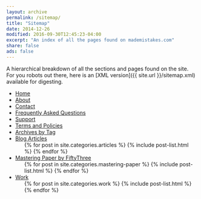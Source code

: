 ```yaml
---
layout: archive
permalink: /sitemap/
title: "Sitemap"
date: 2014-12-26
modified: 2016-09-30T12:45:23-04:00
excerpt: "An index of all the pages found on mademistakes.com"
share: false
ads: false
---
```


A hierarchical breakdown of all the sections and pages found on the site. For you robots out there, here is an [XML version]({{ site.url }}/sitemap.xml) available for digesting.

<ul>
  <li><a href="{{ site.url }}/">Home</a></li>
  <li><a href="{{ site.url }}/about/">About</a></li>
  <li><a href="{{ site.url }}/contact/">Contact</a></li>
  <li><a href="{{ site.url }}/faqs/">Frequently Asked Questions</a></li>
  <li><a href="{{ site.url }}/support/">Support</a></li>
  <li><a href="{{ site.url }}/terms/">Terms and Policies</a></li>
  <li><a href="{{ site.url }}/tag/">Archives by Tag</a></li>
  <li><a href="{{ site.url }}/articles/">Blog Articles</a>
    <ul>
      {% for post in site.categories.articles %}
        {% include post-list.html %}
      {% endfor %}
    </ul>
  </li>
  <li><a href="{{ site.url }}/mastering-paper/">Mastering Paper by FiftyThree</a>
    <ul>
      {% for post in site.categories.mastering-paper %}
        {% include post-list.html %}
      {% endfor %}
    </ul>
  </li>
  <li><a href="{{ site.url }}/work/">Work</a>
    <ul>
      {% for post in site.categories.work %}
        {% include post-list.html %}
      {% endfor %}
    </ul>
  </li>
</ul>
